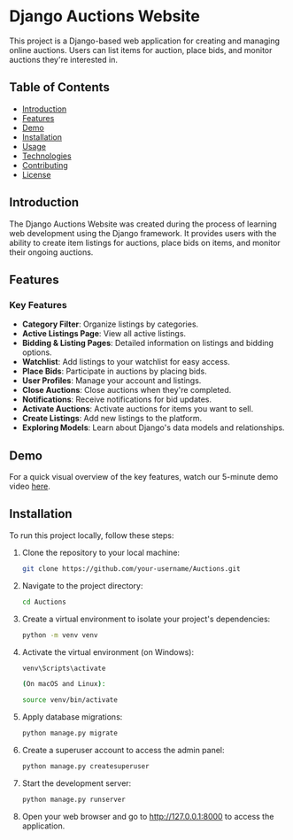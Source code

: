 # Django Auctions Website

This project is a Django-based web application for creating and managing online auctions. Users can list items for auction, place bids, and monitor auctions they're interested in.

## Table of Contents
- [Introduction](#introduction)
- [Features](#features)
- [Demo](#demo)
- [Installation](#installation)
- [Usage](#usage)
- [Technologies](#technologies)
- [Contributing](#contributing)
- [License](#license)

## Introduction

The Django Auctions Website was created during the process of learning web development using the Django framework. It provides users with the ability to create item listings for auctions, place bids on items, and monitor their ongoing auctions.

## Features

### Key Features

- **Category Filter**: Organize listings by categories.
- **Active Listings Page**: View all active listings.
- **Bidding & Listing Pages**: Detailed information on listings and bidding options.
- **Watchlist**: Add listings to your watchlist for easy access.
- **Place Bids**: Participate in auctions by placing bids.
- **User Profiles**: Manage your account and listings.
- **Close Auctions**: Close auctions when they're completed.
- **Notifications**: Receive notifications for bid updates.
- **Activate Auctions**: Activate auctions for items you want to sell.
- **Create Listings**: Add new listings to the platform.
- **Exploring Models**: Learn about Django's data models and relationships.

## Demo

For a quick visual overview of the key features, watch our 5-minute demo video [here](https://youtu.be/xgyz1m0VApU).

## Installation

To run this project locally, follow these steps:

1. Clone the repository to your local machine:

   ```bash
   git clone https://github.com/your-username/Auctions.git

2. Navigate to the project directory:

   ```bash
   cd Auctions

3. Create a virtual environment to isolate your project's dependencies:

   ```bash
   python -m venv venv

4. Activate the virtual environment (on Windows):

   ```bash
   venv\Scripts\activate

   (On macOS and Linux):

   source venv/bin/activate

5. Apply database migrations:

   ```bash
   python manage.py migrate

6. Create a superuser account to access the admin panel:

   ```bash
   python manage.py createsuperuser

7. Start the development server:

   ```bash
   python manage.py runserver

9. Open your web browser and go to http://127.0.0.1:8000 to access the application.
   
